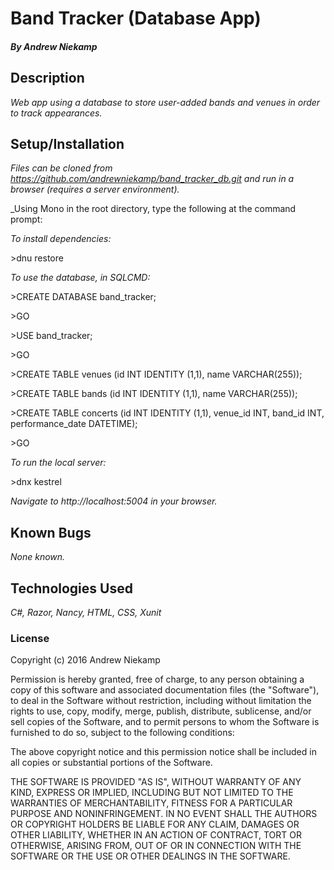 # Band Tracker (Database App)

##### By Andrew Niekamp

## Description

_Web app using a database to store user-added bands and venues in order to track appearances._

## Setup/Installation

_Files can be cloned from https://github.com/andrewniekamp/band_tracker_db.git and run in a browser (requires a server environment)._

_Using Mono in the root directory, type the following at the command prompt:

_To install dependencies:_

\>dnu restore

_To use the database, in SQLCMD:_

\>CREATE DATABASE band_tracker;

\>GO

\>USE band_tracker;

\>GO

\>CREATE TABLE venues (id INT IDENTITY (1,1), name VARCHAR(255));

\>CREATE TABLE bands (id INT IDENTITY (1,1), name VARCHAR(255));

\>CREATE TABLE concerts (id INT IDENTITY (1,1), venue_id INT, band_id INT, performance_date DATETIME);

\>GO

_To run the local server:_

\>dnx kestrel

_Navigate to http://localhost:5004 in your browser._

## Known Bugs

_None known._

## Technologies Used

_C#, Razor, Nancy, HTML, CSS, Xunit_

### License

Copyright (c) 2016 Andrew Niekamp

Permission is hereby granted, free of charge, to any person obtaining a copy of this software and associated documentation files (the "Software"), to deal in the Software without restriction, including without limitation the rights to use, copy, modify, merge, publish, distribute, sublicense, and/or sell copies of the Software, and to permit persons to whom the Software is furnished to do so, subject to the following conditions:

The above copyright notice and this permission notice shall be included in all copies or substantial portions of the Software.

THE SOFTWARE IS PROVIDED "AS IS", WITHOUT WARRANTY OF ANY KIND, EXPRESS OR IMPLIED, INCLUDING BUT NOT LIMITED TO THE WARRANTIES OF MERCHANTABILITY, FITNESS FOR A PARTICULAR PURPOSE AND NONINFRINGEMENT. IN NO EVENT SHALL THE AUTHORS OR COPYRIGHT HOLDERS BE LIABLE FOR ANY CLAIM, DAMAGES OR OTHER LIABILITY, WHETHER IN AN ACTION OF CONTRACT, TORT OR OTHERWISE, ARISING FROM, OUT OF OR IN CONNECTION WITH THE SOFTWARE OR THE USE OR OTHER DEALINGS IN THE SOFTWARE.
